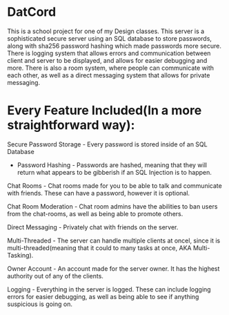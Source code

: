 # DatCord
This is a school project for one of my Design classes. This server is a sophisticated secure server using an SQL database to store passwords, along with sha256 password hashing which made passwords more secure. There is logging system that allows errors and communication between client and server to be displayed, and allows for easier debugging and more. There is also a room system, where people can communicate with each other, as well as a direct messaging system that allows for private messaging.

# Every Feature Included(In a more straightforward way):
Secure Password Storage - Every password is stored inside of an SQL Database

* Password Hashing        - Passwords are hashed, meaning that they will return what appears to be gibberish if an SQL Injection is to happen.

Chat Rooms              - Chat rooms made for you to be able to talk and communicate with friends. These can have a password, however it is optional.

Chat Room Moderation    - Chat room admins have the abilities to ban users from the chat-rooms, as well as being able to promote others.

Direct Messaging        - Privately chat with friends on the server.

Multi-Threaded          - The server can handle multiple clients at oncel, since it is multi-threaded(meaning that it could to many tasks at once, AKA Multi-Tasking).

Owner Account           - An account made for the server owner. It has the highest authority out of any of the clients.

Logging                 - Everything in the server is logged. These can include logging errors for easier debugging, as well as being able to see if anything suspicious is going on.
